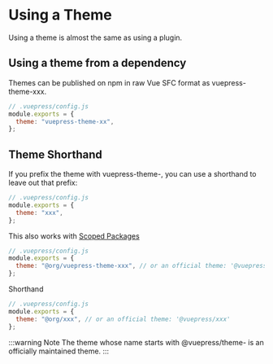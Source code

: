 # Using a Theme

Using a theme is almost the same as using a plugin.

## Using a theme from a dependency

Themes can be published on npm in raw Vue SFC format as vuepress-theme-xxx.

```js
// .vuepress/config.js
module.exports = {
  theme: "vuepress-theme-xx",
};
```

## Theme Shorthand

If you prefix the theme with vuepress-theme-, you can use a shorthand to leave out that prefix:

```js
// .vuepress/config.js
module.exports = {
  theme: "xxx",
};
```

This also works with [Scoped Packages](https://docs.npmjs.com/misc/scope)

```js
// .vuepress/config.js
module.exports = {
  theme: "@org/vuepress-theme-xxx", // or an official theme: '@vuepress/theme-xxx'
};
```

Shorthand

```js
// .vuepress/config.js
module.exports = {
  theme: "@org/xxx", // or an official theme: '@vuepress/xxx'
};
```

:::warning Note
The theme whose name starts with @vuepress/theme- is an officially maintained theme.
:::
